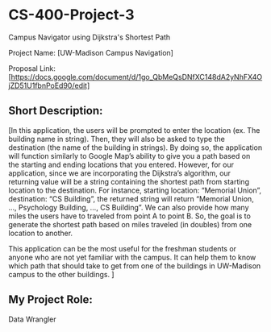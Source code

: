 # CS-400-Project-3
Campus Navigator using Dijkstra's Shortest Path

Project Name: [UW-Madison Campus Navigation]

Proposal Link: [https://docs.google.com/document/d/1go_QbMeQsDNfXC148dA2yNhFX4OjZD51U1fbnPoEd90/edit]

## Short Description:
[In this application, the users will be prompted to enter the location (ex. The building name in string). Then, they will also be asked to type the destination (the name of the building in strings). By doing so, the application will function similarly to Google Map’s ability to give you a path based on the starting and ending locations that you entered. However, for our application, since we are incorporating the Dijkstra’s algorithm, our returning value will be a string containing the shortest path from starting location to the destination. For instance, starting location: “Memorial Union”, destination: “CS Building”, the returned string will return “Memorial Union, …, Psychology Building, …, CS Building”. We can also provide how many miles the users have to traveled from point A to point B. So, the goal is to generate the shortest path based on miles traveled (in doubles) from one location to another. 

This application can be the most useful for the freshman students or anyone who are not yet familiar with the campus. It can help them to know which path that should take to get from one of the buildings in UW-Madison campus to the other buildings. 
]

## My Project Role:
Data Wrangler
